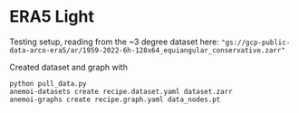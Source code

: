 # ERA5 Light

Testing setup, reading from the ~3 degree dataset here: `"gs://gcp-public-data-arco-era5/ar/1959-2022-6h-128x64_equiangular_conservative.zarr"`


Created dataset and graph with

```
python pull_data.py
anemoi-datasets create recipe.dataset.yaml dataset.zarr
anemoi-graphs create recipe.graph.yaml data_nodes.pt
```
